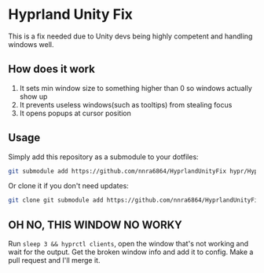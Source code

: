 # Hyprland Unity Fix
This is a fix needed due to Unity devs being highly competent and handling windows well.

## How does it work
1. It sets min window size to something higher than 0 so windows actually show up
2. It prevents useless windows(such as tooltips) from stealing focus
3. It opens popups at cursor position

## Usage
Simply add this repository as a submodule to your dotfiles:
```sh
git submodule add https://github.com/nnra6864/HyprlandUnityFix hypr/HyprlandUnityFix
```
Or clone it if you don't need updates:
```sh
git clone git submodule add https://github.com/nnra6864/HyprlandUnityFix hypr/HyprlandUnityFix
```

## OH NO, THIS WINDOW NO WORKY
Run `sleep 3 && hyprctl clients`, open the window that's not working and wait for the output. Get the broken window info and add it to config. Make a pull request and I'll merge it.
